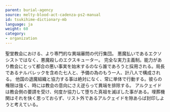 ```yaml
---
parent: burial-agency
source: melty-blood-act-cadenza-ps2-manual
id: tsukihime-dictionary-mb
language: ja
weight: 60
category:
- organization
---
```


聖堂教会における、より専門的な異端審問の代行集団。
悪魔払いであるエクソシストではなく、悪魔殺しのエクスキューター。
完全な実力主義制。能力があり教会にとって都合の悪い事実を始末するのなら誰であろうと採用される。局長であるナルバレックを含めた七人と、予備の為のもう一人、計八人で構成される。
他国の退魔組織と協力する事は絶対になく、常に単体で行動する。彼らの権限は強く、時には教会の意向にさえ逆らって異端を排除する。
アルクェイドは教会側の要請を受け、何度か協力して堕ちた真祖を滅ぼした事がある。埋葬機関はそれを快く思っておらず、リスト外であるアルクェイドを隙あらば封印しようと考えている。
